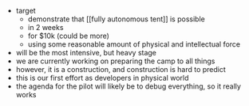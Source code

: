 - target
	- demonstrate that [[fully autonomous tent]] is possible
	- in 2 weeks
	- for $10k (could be more)
	- using some reasonable amount of physical and intellectual force
- will be the most intensive, but heavy stage
- we are currently working on preparing the camp to all things
- however, it is a construction, and construction is hard to predict
- this is our first effort as developers in physical world
- the agenda for the pilot will likely be to debug everything, so it really works